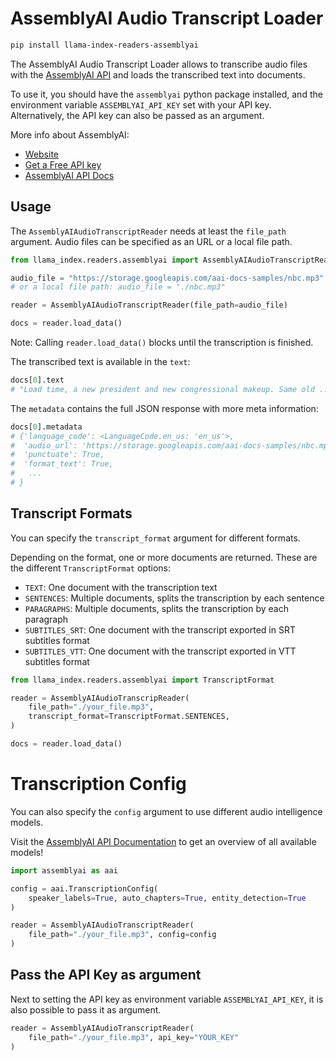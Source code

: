 # AssemblyAI Audio Transcript Loader

```bash
pip install llama-index-readers-assemblyai
```

The AssemblyAI Audio Transcript Loader allows to transcribe audio files with the [AssemblyAI API](https://www.assemblyai.com/) and loads the transcribed text into documents.

To use it, you should have the `assemblyai` python package installed, and the environment variable `ASSEMBLYAI_API_KEY` set with your API key. Alternatively, the API key can also be passed as an argument.

More info about AssemblyAI:

- [Website](https://www.assemblyai.com/)
- [Get a Free API key](https://www.assemblyai.com/dashboard/signup)
- [AssemblyAI API Docs](https://www.assemblyai.com/docs)

## Usage

The `AssemblyAIAudioTranscriptReader` needs at least the `file_path` argument. Audio files can be specified as an URL or a local file path.

```python
from llama_index.readers.assemblyai import AssemblyAIAudioTranscriptReader

audio_file = "https://storage.googleapis.com/aai-docs-samples/nbc.mp3"
# or a local file path: audio_file = "./nbc.mp3"

reader = AssemblyAIAudioTranscriptReader(file_path=audio_file)

docs = reader.load_data()
```

Note: Calling `reader.load_data()` blocks until the transcription is finished.

The transcribed text is available in the `text`:

```python
docs[0].text
# "Load time, a new president and new congressional makeup. Same old ..."
```

The `metadata` contains the full JSON response with more meta information:

```python
docs[0].metadata
# {'language_code': <LanguageCode.en_us: 'en_us'>,
#  'audio_url': 'https://storage.googleapis.com/aai-docs-samples/nbc.mp3',
#  'punctuate': True,
#  'format_text': True,
#   ...
# }
```

## Transcript Formats

You can specify the `transcript_format` argument for different formats.

Depending on the format, one or more documents are returned. These are the different `TranscriptFormat` options:

- `TEXT`: One document with the transcription text
- `SENTENCES`: Multiple documents, splits the transcription by each sentence
- `PARAGRAPHS`: Multiple documents, splits the transcription by each paragraph
- `SUBTITLES_SRT`: One document with the transcript exported in SRT subtitles format
- `SUBTITLES_VTT`: One document with the transcript exported in VTT subtitles format

```python
from llama_index.readers.assemblyai import TranscriptFormat

reader = AssemblyAIAudioTranscripReader(
    file_path="./your_file.mp3",
    transcript_format=TranscriptFormat.SENTENCES,
)

docs = reader.load_data()
```

# Transcription Config

You can also specify the `config` argument to use different audio intelligence models.

Visit the [AssemblyAI API Documentation](https://www.assemblyai.com/docs) to get an overview of all available models!

```python
import assemblyai as aai

config = aai.TranscriptionConfig(
    speaker_labels=True, auto_chapters=True, entity_detection=True
)

reader = AssemblyAIAudioTranscriptReader(
    file_path="./your_file.mp3", config=config
)
```

## Pass the API Key as argument

Next to setting the API key as environment variable `ASSEMBLYAI_API_KEY`, it is also possible to pass it as argument.

```python
reader = AssemblyAIAudioTranscriptReader(
    file_path="./your_file.mp3", api_key="YOUR_KEY"
)
```
